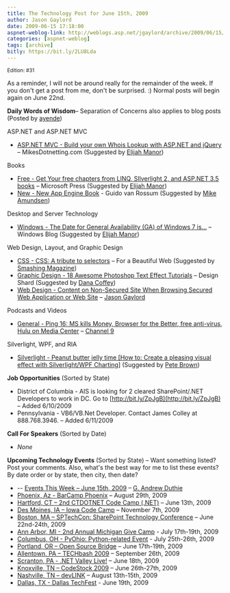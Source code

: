 ```yaml
---
title: The Technology Post for June 15th, 2009
author: Jason Gaylord
date: 2009-06-15 17:18:00
aspnet-weblog-link: http://weblogs.asp.net/jgaylord/archive/2009/06/15/the-technology-post-for-june-15th-2009.aspx
categories: [aspnet-weblog]
tags: [archive]
bitly: https://bit.ly/2LU8Lda
---
```


<small>Edition: #31</small>

As a reminder, I will not be around really for the remainder of the week. If you don't get a post from me, don't be surprised. :) Normal posts will begin again on June 22nd.

**Daily Words of Wisdom**– Separation of Concerns also applies to blog posts (Posted by [ayende](http://twitter.com/ayende))

ASP.NET and ASP.NET MVC

- [ASP.NET MVC - Build your own Whois Lookup with ASP.NET and jQuery](http://www.mikesdotnetting.com/Article.aspx?ArticleID=103) – MikesDotnetting.com (Suggested by [Elijah Manor](http://twitter.com/elijahmanor))

Books

- [Free - Get Your free chapters from LINQ, SIlverlight 2, and ASP.NET 3.5 books](http://csna01.libredigital.com/?urvs5cn3s8%2520) – Microsoft Press (Suggested by [Elijah Manor](http://twitter.com/elijahmanor))
- [New - New App Engine Book](http://neopythonic.blogspot.com/2009/06/new-app-engine-book.html) - Guido van Rossum (Suggested by [Mike Amundsen](http://twitter.com/mamund))

Desktop and Server Technology

- [Windows - The Date for General Availability (GA) of Windows 7 is…](http://windowsteamblog.com/blogs/windows7/archive/2009/06/02/the-date-for-general-availability-ga-of-windows-7-is.aspx) – Windows Blog (Suggested by [Elijah Manor](http://twitter.com/elijahmanor))

Web Design, Layout, and Graphic Design

- [CSS - CSS: A tribute to selectors](http://forabeautifulweb.com/blog/about/css_a_tribute_to_selectors/) – For a Beautiful Web (Suggested by [Smashing Magazine](http://twitter.com/smashingmag))
- [Graphic Design - 18 Awesome Photoshop Text Effect Tutorials](http://www.designshard.com/video-tutorials/18-awesome-photoshop-text-effect-tutorials/) – Design Shard (Suggested by [Dana Coffey](http://twitter.com/crazeegeekchick))
- [Web Design - Content on Non-Secured Site When Browsing Secured Web Application or Web Site](http://weblogs.asp.net/jgaylord/archive/2009/06/15/content-on-non-secured-site-when-browsing-secured-web-application-or-web-site.aspx) – [Jason Gaylord](http://twitter.com/jgaylord)

Podcasts and Videos

- [General - Ping 16: MS kills Money, Browser for the Better, free anti-virus, Hulu on Media Center](http://channel9.msdn.com/shows/PingShow/Ping-16-MS-kills-Money-Browser-for-the-Better-free-anti-virus-Hulu-on-Media-Center/) – [Channel 9](http://twitter.com/ch9)

Silverlight, WPF, and RIA

- [Silverlight - Peanut butter jelly time \[How to: Create a pleasing visual effect with Silverlight/WPF Charting\]](http://blogs.msdn.com/delay/archive/2009/06/15/peanut-butter-jelly-time-how-to-create-a-pleasing-visual-effect-with-silverlight-wpf-charting.aspx) (Suggested by [Pete Brown](http://twitter.com/Pete_Brown))

**Job Opportunities** (Sorted by State)

- District of Columbia - AIS is looking for 2 cleared SharePoint/.NET Developers to work in DC. Go to [http://bit.ly/ZpJgB](http://bit.ly/ZpJgB) – Added 6/10/2009
- Pennsylvania - VB6/VB.Net Developer. Contact James Colley at 888.768.3946. – Added 6/11/2009

**Call For Speakers** (Sorted by Date)

- _None_

**Upcoming Technology Events** (Sorted by State) – Want something listed? Post your comments. Also, what's the best way for me to list these events? By date order or by state, then city, then date?

- \-- [Events This Week – June 15th, 2009](http://blogs.msdn.com/gduthie/archive/2009/06/15/events-this-week-june-15th-2009.aspx) – [G. Andrew Duthie](http://twitter.com/devhammer)
- [Phoenix, Az - BarCamp Phoenix](http://barcamp.org/BarCampPhoenix) – August 29th, 2009
- [Hartford, CT – 2nd CTDOTNET Code Camp (.NET)](http://ctdotnet.org/codecamp2.aspx) – June 13th, 2009
- [Des Moines, IA – Iowa Code Camp](http://iowacodecamp.com/default.aspx) – November 7th, 2009
- [Boston, MA – SPTechCon: SharePoint Technology Conference](http://www.sptechcon.com/) – June 22nd-24th, 2009
- [Ann Arbor, MI - 2nd Annual Michigan Give Camp](http://michigangivecamp.eventbrite.com/) - July 17th-19th, 2009
- [Columbus, OH - PyOhio: Python-related Event](http://www.developerfusion.com/event/13421/pyohio/) - July 25th-26th, 2009
- [Portland, OR – Open Source Bridge](http://www.developerfusion.com/event/12569/open-source-bridge/) – June 17th-19th, 2009
- [Allentown, PA – TECHbash 2009](http://techbash.com/) – September 26th, 2009
- [Scranton, PA - .NET Valley Live!](http://dotnetvalley.com/events/eventdetails.aspx?eventid=72) – June 18th, 2009
- [Knoxville, TN – CodeStock 2009](http://www.codestock.org/) – June 26th-27th, 2009
- [Nashville, TN – devLINK](http://devlink.net/) – August 13th-15th, 2009
- [Dallas, TX - Dallas TechFest](http://www.developerfusion.com/event/12258/dallas-techfest/) - June 19th, 2009